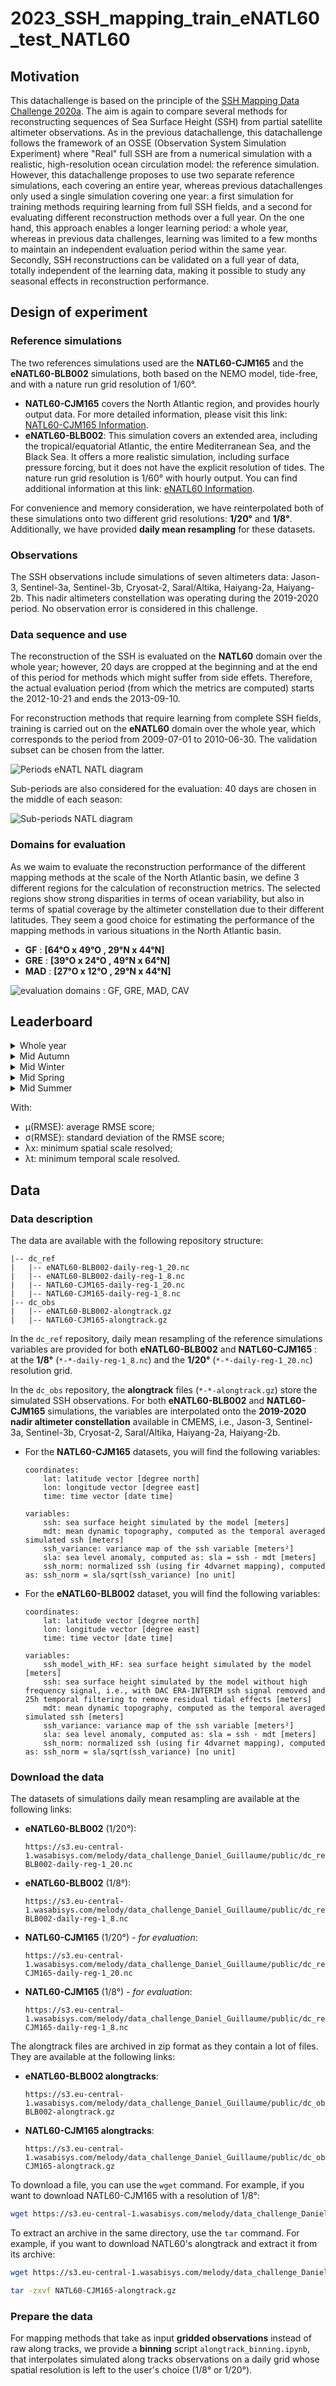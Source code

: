 # 2023_SSH_mapping_train_eNATL60_test_NATL60

## Motivation

This datachallenge is based on the principle of the [SSH Mapping Data Challenge 2020a](https://github.com/ocean-data-challenges/2020a_SSH_mapping_NATL60). The aim is again to compare several methods for reconstructing sequences of Sea Surface Height (SSH) from partial satellite altimeter observations. As in the previous datachallenge, this datachallenge follows the framework of an OSSE (Observation System Simulation Experiment) where "Real" full SSH are from a numerical simulation with a realistic, high-resolution ocean circulation model: the reference simulation. However, this datachallenge proposes to use two separate reference simulations, each covering an entire year, whereas previous datachallenges only used a single simulation covering one year: a first simulation for training methods requiring learning from full SSH fields, and a second for evaluating different reconstruction methods over a full year. On the one hand, this approach enables a longer learning period: a whole year, whereas in previous data challenges, learning was limited to a few months to maintain an independent evaluation period within the same year. Secondly, SSH reconstructions can be validated on a full year of data, totally independent of the learning data, making it possible to study any seasonal effects in reconstruction performance.

## Design of experiment

### Reference simulations

The two references simulations used are the **NATL60-CJM165** and the **eNATL60-BLB002** simulations, both based on the NEMO model, tide-free, and with a nature run grid resolution of 1/60°.
- **NATL60-CJM165** covers the North Atlantic region, and provides hourly output data. For more detailed information, please visit this link: [NATL60-CJM165 Information](https://github.com/meom-configurations/NATL60-CJM165).
- **eNATL60-BLB002**: This simulation covers an extended area, including the tropical/equatorial Atlantic, the entire Mediterranean Sea, and the Black Sea. It offers a more realistic simulation, including surface pressure forcing, but it does not have the explicit resolution of tides. The nature run grid resolution is 1/60° with hourly output. You can find additional information at this link: [eNATL60 Information](https://github.com/ocean-next/eNATL60).

For convenience and memory consideration, we have reinterpolated both of these simulations onto two different grid resolutions: **1/20°** and **1/8°**. Additionally, we have provided **daily mean resampling** for these datasets.

### Observations

The SSH observations include simulations of seven altimeters data: Jason-3, Sentinel-3a, Sentinel-3b, Cryosat-2, Saral/Altika, Haiyang-2a, Haiyang-2b. This nadir altimeters constellation was operating during the 2019-2020 period. No observation error is considered in this challenge.

### Data sequence and use

The reconstruction of the SSH is evaluated on the **NATL60** domain over the whole year; however, 20 days are cropped at the beginning and at the end of this period for methods which might suffer from side effets. Therefore, the actual evaluation period (from which the metrics are computed) starts the 2012-10-21 and ends the 2013-09-10.

For reconstruction methods that require learning from complete SSH fields, training is carried out on the **eNATL60** domain over the whole year, which corresponds to the period from 2009-07-01 to 2010-06-30. The validation subset can be chosen from the latter.

<img src='figures/periods_enatl_natl.png' alt='Periods eNATL NATL diagram'>

Sub-periods are also considered for the evaluation: 40 days are chosen in the
middle of each season:

<img src='figures/sub_periods_seasons.png' alt='Sub-periods NATL diagram'>


### Domains for evaluation

As we waim to evaluate the reconstruction performance of the different mapping methods at the scale of the North Atlantic basin, we define 3 different regions for the calculation of reconstruction metrics. The selected regions show strong disparities in terms of ocean variability, but also in terms of spatial coverage by the altimeter constellation due to their different latitudes. They seem a good choice for estimating the performance of the mapping methods in various situations in the North Atlantic basin.

- **GF** : **[64°O x 49°O , 29°N x 44°N]**
- **GRE** : **[39°O x 24°O , 49°N x 64°N]**
- **MAD** : **[27°O x 12°O , 29°N x 44°N]**


<img src='figures/evaluation_domains.png' alt='evaluation domains : GF, GRE, MAD, CAV'>

## Leaderboard

<!--
**Whole year** :
| Method           | Domain   | µ(RMSE)   | σ(RMSE) | λx (°) | λt (days) | Reference                |
| ---------------- | -------- | --------- | ------- | ------ | --------- | ------------------------ |
| MIOST            | GF       | 0.926     | 0.011   | 1.32   | 13.39     | eval_miost.ipynb         |
|                  | GRE      |    -      |    -    |   -    |     -     |                          |
|                  | MAD      |    -      |    -    |   -    |     -     |                          |
| 4DVarNet 1/20°   | GF       | 0.960     | 0.007   | 0.805  | 5.72      | eval_4dvarnet_1_20.ipynb |
|                  | GRE      |    -      |    -    |   -    |     -     |                          |
|                  | MAD      |    -      |    -    |        |     -     |                          |
| 4DVarNet 1/8°    | GF       | 0.959     | 0.006   | 0.852  | 5.55      | eval_4dvarnet_1_8.ipynb  |
|                  | GRE      |    -      |    -    |   -    |     -     |                          |
|                  | MAD      |    -      |    -    |   -    |     -     |                          |

**Mid Autumn** :
| Method           | Domain   | µ(RMSE)   | σ(RMSE) | λx (°) | λt (days) | Reference                |
| ---------------- | -------- | --------- | ------- | ------ | --------- | ------------------------ |
| MIOST            | GF       | 0.941     | 0.008   | 1.37   | 10.22     | eval_miost.ipynb         |
|                  | GRE      |    -      |    -    |   -    |     -     |                          |
|                  | MAD      |    -      |    -    |   -    |     -     |                          |
| 4DVarNet 1/20°   | GF       | 0.970     | 0.004   | 0.813  | 5.01      | eval_4dvarnet_1_20.ipynb |
|                  | GRE      |    -      |    -    |   -    |     -     |                          |
|                  | MAD      |    -      |    -    |        |     -     |                          |
| 4DVarNet 1/8°    | GF       | 0.967     | 0.005   | 0.867  | 4.77      | eval_4dvarnet_1_8.ipynb  |
|                  | GRE      |    -      |    -    |   -    |     -     |                          |
|                  | MAD      |    -      |    -    |   -    |     -     |                          |

**Mid Winter** :
| Method           | Domain   | µ(RMSE)   | σ(RMSE) | λx (°) | λt (days) | Reference                |
| ---------------- | -------- | --------- | ------- | ------ | --------- | ------------------------ |
| MIOST            | GF       | 0.926     | 0.007   | 1.43   | 8.15      | eval_miost.ipynb         |
|                  | GRE      |    -      |    -    |   -    |     -     |                          |
|                  | MAD      |    -      |    -    |   -    |     -     |                          |
| 4DVarNet 1/20°   | GF       | 0.957     | 0.005   | 0.913  | 5.69      | eval_4dvarnet_1_20.ipynb |
|                  | GRE      |    -      |    -    |   -    |     -     |                          |
|                  | MAD      |    -      |    -    |        |     -     |                          |
| 4DVarNet 1/8°    | GF       | 0.957     | 0.004   | 0.894  | 5.31      | eval_4dvarnet_1_8.ipynb  |
|                  | GRE      |    -      |    -    |   -    |     -     |                          |
|                  | MAD      |    -      |    -    |   -    |     -     |                          |

**Mid Spring** :
| Method           | Domain   | µ(RMSE)   | σ(RMSE) | λx (°) | λt (days) | Reference                |
| ---------------- | -------- | --------- | ------- | ------ | --------- | ------------------------ |
| MIOST            | GF       | 0.921     | 0.011   | 1.32   | 10.44     | eval_miost.ipynb         |
|                  | GRE      |    -      |    -    |   -    |     -     |                          |
|                  | MAD      |    -      |    -    |   -    |     -     |                          |
| 4DVarNet 1/20°   | GF       | 0.955     | 0.008   | 0.838  | 6.55      | eval_4dvarnet_1_20.ipynb |
|                  | GRE      |    -      |    -    |   -    |     -     |                          |
|                  | MAD      |    -      |    -    |        |     -     |                          |
| 4DVarNet 1/8°    | GF       | 0.955     | 0.006   | 0.911  | 5.74      | eval_4dvarnet_1_8.ipynb  |
|                  | GRE      |    -      |    -    |   -    |     -     |                          |
|                  | MAD      |    -      |    -    |   -    |     -     |                          |

**Mid Summer** :
| Method           | Domain   | µ(RMSE)   | σ(RMSE) | λx (°) | λt (days) | Reference                |
| ---------------- | -------- | --------- | ------- | ------ | --------- | ------------------------ |
| MIOST            | GF       | 0.923     | 0.007   | 1.57   | 10.04     | eval_miost.ipynb         |
|                  | GRE      |    -      |    -    |   -    |     -     |                          |
|                  | MAD      |    -      |    -    |   -    |     -     |                          |
| 4DVarNet 1/20°   | GF       | 0.958     | 0.005   | 0.827  | 5.56      | eval_4dvarnet_1_20.ipynb |
|                  | GRE      |    -      |    -    |   -    |     -     |                          |
|                  | MAD      |    -      |    -    |        |     -     |                          |
| 4DVarNet 1/8°    | GF       | 0.956     | 0.004   | 0.929  | 5.56      | eval_4dvarnet_1_8.ipynb  |
|                  | GRE      |    -      |    -    |   -    |     -     |                          |
|                  | MAD      |    -      |    -    |   -    |     -     |                          |

-->
<!--
**Whole year** :
| Method           | Domain   | µ(RMSE)   | σ(RMSE) | λx (°) | λt (days) | Reference                |
| ---------------- | -------- | --------- | ------- | ------ | --------- | ------------------------ |
| MIOST            | GF       | 0.926     | 0.011   | 1.315  | 13.39     | eval_miost.ipynb         |
|                  | GRE      | 0.956     | 0.006   | 1.112  | 15.5      |                          |
|                  | MAD      | 0.951     | 0.008   | 0.926  | 21.93     |                          |
| 4DVarNet 1/8°    | GF       | 0.959     | 0.006   | 0.852  | 5.55      | eval_4dvarnet_1_8.ipynb  |
|                  | GRE      | 0.953     | 0.007   | 1.038  | 11.05     |                          |
|                  | MAD      | 0.951     | 0.009   | 0.937  | 13.032    |                          |

**Mid Autumn** :
| Method           | Domain   | µ(RMSE)   | σ(RMSE) | λx (°) | λt (days) | Reference                |
| ---------------- | -------- | --------- | ------- | ------ | --------- | ------------------------ |
| MIOST            | GF       | 0.941     | 0.008   | 1.367  | 10.22     | eval_miost.ipynb         |
|                  | GRE      | 0.958     | 0.005   | 1.392  | 6.36      |                          |
|                  | MAD      | 0.952     | 0.006   | 1.229  | 4.4       |                          |
| 4DVarNet 1/8°    | GF       | 0.967     | 0.005   | 0.867  | 4.77      | eval_4dvarnet_1_8.ipynb  |
|                  | GRE      | 0.956     | 0.006   | 1.177  | 5.636     |                          |
|                  | MAD      | 0.950     | 0.010   | 1.128  | 13.92     |                          |

**Mid Winter** :
| Method           | Domain   | µ(RMSE)   | σ(RMSE) | λx (°) | λt (days) | Reference                |
| ---------------- | -------- | --------- | ------- | ------ | --------- | ------------------------ |
| MIOST            | GF       | 0.926     | 0.007   | 1.425  | 8.15      | eval_miost.ipynb         |
|                  | GRE      | 0.953     | 0.006   | 1.312  | 11.01     |                          |
|                  | MAD      | 0.943     | 0.006   | 1.209  | 4.72      |                          |
| 4DVarNet 1/8°    | GF       | 0.957     | 0.004   | 0.894  | 5.31      | eval_4dvarnet_1_8.ipynb  |
|                  | GRE      | 0.948     | 0.007   | 1.177  | 11.20     |                          |
|                  | MAD      | 0.942     | 0.007   | 1.041  |  5.389    |                          |

**Mid Spring** :
| Method           | Domain   | µ(RMSE)   | σ(RMSE) | λx (°) | λt (days) | Reference                |
| ---------------- | -------- | --------- | ------- | ------ | --------- | ------------------------ |
| MIOST            | GF       | 0.921     | 0.011   | 1.324  | 10.44     | eval_miost.ipynb         |
|                  | GRE      | 0.958     | 0.002   | 1.269  | 12.24     |                          |
|                  | MAD      | 0.951     | 0.003   | 1.138  | 17.65     |                          |
| 4DVarNet 1/8°    | GF       | 0.955     | 0.006   | 0.911  | 5.74      | eval_4dvarnet_1_8.ipynb  |
|                  | GRE      | 0.956     | 0.002   | 1.22   | 9.283     |                          |
|                  | MAD      | 0.952     | 0.003   | 0.97   | 13.653    |                          |

**Mid Summer** :
| Method           | Domain   | µ(RMSE)   | σ(RMSE) | λx (°) | λt (days) | Reference                |
| ---------------- | -------- | --------- | ------- | ------ | --------- | ------------------------ |
| MIOST            | GF       | 0.923     | 0.007   | 1.575  | 10.04     | eval_miost.ipynb         |
|                  | GRE      | 0.963     | 0.002   | 1.227  | 13.09     |                          |
|                  | MAD      | 0.96      | 0.002   | 1.346  | 12.7      |                          |
| 4DVarNet 1/8°    | GF       | 0.956     | 0.004   | 0.929  | 5.56      | eval_4dvarnet_1_8.ipynb  |
|                  | GRE      | 0.958     | 0.002   | 1.05   |  6.536    |                          |
|                  | MAD      | 0.9599    | 0.003   | 1.001  | 14.863    |                          |
-->

<details>

  <summary>Whole year</summary>

### Evaluation of the mapping methods over the whole year for 3 domains : GF, GRE, MAD.
  **GF**:

  | Method           | µ(RMSE)   | σ(RMSE) | λx (°) | λt (days) | Reference                |
  | ---------------- | --------- | ------- | ------ | --------- | ------------------------ |
  | MIOST            | 0.926     | 0.011   | 1.315  | 13.39     | eval_miost.ipynb         |
  | 4DVarNet 1/20° GF 7nad | 0.960     | 0.007   | 0.805  | 5.166     | eval_4dvarnet_1_20_GF_7nad.ipynb |
  | 4DVarNet 1/8° GF 7nad  | 0.959     | 0.006   | 0.852  | 5.108     | eval_4dvarnet_1_8_GF_7nad.ipynb  |

  **GRE** :

  | Method           | µ(RMSE)   | σ(RMSE) | λx (°) | λt (days) | Reference                |
  | ---------------- | --------- | ------- | ------ | --------- | ------------------------ |
  | MIOST            | 0.956     | 0.006   | 1.112  | 15.5      | eval_miost.ipynb         |
  | 4DVarNet 1/20° GF 7nad | 0.954     | 0.008   | 1.029  | 6.579     | eval_4dvarnet_1_20_GF_7nad.ipynb |
  | 4DVarNet 1/8° GF 7nad  | 0.953     | 0.007   | 1.038  | 5.644     | eval_4dvarnet_1_8_GF_7nad.ipynb  |

  **MAD** :

  | Method           | µ(RMSE)   | σ(RMSE) | λx (°) | λt (days) | Reference                |
  | ---------------- | --------- | ------- | ------ | --------- | ------------------------ |
  | MIOST            | 0.951     | 0.008   | 0.926  | 21.93     | eval_miost.ipynb         |
  | 4DVarNet 1/20° GF 7nad | 0.952     | 0.01    | 0.91   | 6.616     | eval_4dvarnet_1_20_GF_7nad.ipynb |
  | 4DVarNet 1/8° GF 7nad  | 0.951     | 0.009   | 0.937  | 5.705     | eval_4dvarnet_1_8_GF_7nad.ipynb  |

</details>

<details>

  <summary>Mid Autumn</summary>

### Evaluation of the mapping methods over the Mid Autumn period for 3 domains : GF, GRE, MAD.
  **GF**:

  | Method           | µ(RMSE)   | σ(RMSE) | λx (°) | λt (days) | Reference                |
  | ---------------- | --------- | ------- | ------ | --------- | ------------------------ |
  | MIOST            | 0.941     | 0.008   | 1.367  | 10.22     | eval_miost.ipynb         |
  | 4DVarNet 1/20° GF 7nad | 0.970     | 0.004   | 0.712  | 5.009     | eval_4dvarnet_1_20_GF_7nad.ipynb |
  | 4DVarNet 1/8° GF 7nad  | 0.967     | 0.005   | 0.749  | 4.77      | eval_4dvarnet_1_8_GF_7nad.ipynb  |

  **GRE** :

  | Method           | µ(RMSE)   | σ(RMSE) | λx (°) | λt (days) | Reference                |
  | ---------------- | --------- | ------- | ------ | --------- | ------------------------ |
  | MIOST            | 0.958     | 0.005   | 1.392  | 6.36      | eval_miost.ipynb         |
  | 4DVarNet 1/20° GF 7nad | 0.956     | 0.007   | 1.185  | 5.99      | eval_4dvarnet_1_20_GF_7nad.ipynb |
  | 4DVarNet 1/8° GF 7nad  | 0.956     | 0.006   | 1.177  | 5.64      | eval_4dvarnet_1_8_GF_7nad.ipynb  |

  **MAD** :

  | Method           | µ(RMSE)   | σ(RMSE) | λx (°) | λt (days) | Reference                |
  | ---------------- | --------- | ------- | ------ | --------- | ------------------------ |
  | MIOST            | 0.952     | 0.006   | 1.229  | 4.4       | eval_miost.ipynb         |
  | 4DVarNet 1/20° GF 7nad | 0.949     | 0.011   | 1.138  | 6.935     | eval_4dvarnet_1_20_GF_7nad.ipynb |
  | 4DVarNet 1/8° GF 7nad  | 0.950     | 0.010   | 1.128  | 5.674     | eval_4dvarnet_1_8_GF_7nad.ipynb  |

</details>

<details>

  <summary>Mid Winter</summary>

### Evaluation of the mapping methods over the Mid Winter period for 3 domains : GF, GRE, MAD.
  **GF**:

  | Method           | µ(RMSE)   | σ(RMSE) | λx (°) | λt (days) | Reference                |
  | ---------------- | --------- | ------- | ------ | --------- | ------------------------ |
  | MIOST            | 0.926     | 0.007   | 1.425  | 8.15      | eval_miost.ipynb         |
  | 4DVarNet 1/20° GF 7nad | 0.957     | 0.005   | 0.913  | 5.69      | eval_4dvarnet_1_20_GF_7nad.ipynb |
  | 4DVarNet 1/8° GF 7nad  | 0.957     | 0.004   | 0.894  | 5.31      | eval_4dvarnet_1_8_GF_7nad.ipynb  |

  **GRE** :

  | Method           | µ(RMSE)   | σ(RMSE) | λx (°) | λt (days) | Reference                |
  | ---------------- | --------- | ------- | ------ | --------- | ------------------------ |
  | MIOST            | 0.953     | 0.006   | 1.312  | 11.01     | eval_miost.ipynb         |
  | 4DVarNet 1/20° GF 7nad | 0.948     | 0.007   | 1.177  | 7.268     | eval_4dvarnet_1_20_GF_7nad.ipynb |
  | 4DVarNet 1/8° GF 7nad  | 0.948     | 0.007   | 1.177  | 6.948     | eval_4dvarnet_1_8_GF_7nad.ipynb  |

  **MAD** :

  | Method           | µ(RMSE)   | σ(RMSE) | λx (°) | λt (days) | Reference                |
  | ---------------- | --------- | ------- | ------ | --------- | ------------------------ |
  | MIOST            | 0.943     | 0.006   | 1.209  | 4.72      | eval_miost.ipynb         |
  | 4DVarNet 1/20° GF 7nad | 0.943     | 0.008   | 1.073  | 6.27      | eval_4dvarnet_1_20_GF_7nad.ipynb |
  | 4DVarNet 1/8° GF 7nad  | 0.942     | 0.007   | 1.041  | 5.39      | eval_4dvarnet_1_8_GF_7nad.ipynb  |

</details>

<details>

  <summary>Mid Spring</summary>

### Evaluation of the mapping methods over the Mid Spring period for 3 domains : GF, GRE, MAD.
  **GF**:

  | Method           | µ(RMSE)   | σ(RMSE) | λx (°) | λt (days) | Reference                |
  | ---------------- | --------- | ------- | ------ | --------- | ------------------------ |
  | MIOST            | 0.921     | 0.011   | 1.324  | 10.44     | eval_miost.ipynb         |
  | 4DVarNet 1/20° GF 7nad | 0.955     | 0.008   | 0.839  | 6.549     | eval_4dvarnet_1_20_GF_7nad.ipynb |
  | 4DVarNet 1/8° GF 7nad  | 0.955     | 0.006   | 0.911  | 5.74      | eval_4dvarnet_1_8_GF_7nad.ipynb  |

  **GRE** :

  | Method           | µ(RMSE)   | σ(RMSE) | λx (°) | λt (days) | Reference                |
  | ---------------- | --------- | ------- | ------ | --------- | ------------------------ |
  | MIOST            | 0.958     | 0.002   | 1.269  | 12.24     | eval_miost.ipynb         |
  | 4DVarNet 1/20° GF 7nad | 0.958     | 0.002   | 0.995  | 5.839     | eval_4dvarnet_1_20_GF_7nad.ipynb |
  | 4DVarNet 1/8° GF 7nad  | 0.956     | 0.002   | 0.964  |  5.257    | eval_4dvarnet_1_8_GF_7nad.ipynb  |

  **MAD** :

  | Method           | µ(RMSE)   | σ(RMSE) | λx (°) | λt (days) | Reference                |
  | ---------------- | --------- | ------- | ------ | --------- | ------------------------ |
  | MIOST            | 0.951     | 0.003   | 1.138  | 17.65     | eval_miost.ipynb         |
  | 4DVarNet 1/20° GF 7nad | 0.954     | 0.004   | 0.832  | 13.83     | eval_4dvarnet_1_20_GF_7nad.ipynb |
  | 4DVarNet 1/8° GF 7nad  | 0.952     | 0.003   | 0.97   |  5.742    | eval_4dvarnet_1_8_GF_7nad.ipynb  |

</details>

<details>

  <summary>Mid Summer</summary>

### Evaluation of the mapping methods over the Mid Summer period for 3 domains : GF, GRE, MAD.
  **GF**:

  | Method           | µ(RMSE)   | σ(RMSE) | λx (°) | λt (days) | Reference                |
  | ---------------- | --------- | ------- | ------ | --------- | ------------------------ |
  | MIOST            | 0.923     | 0.007   | 1.575  | 10.04     | eval_miost.ipynb         |
  | 4DVarNet 1/20° GF 7nad | 0.958     | 0.005   | 0.648  | 5.56      | eval_4dvarnet_1_20_GF_7nad.ipynb |
  | 4DVarNet 1/8° GF 7nad  | 0.956     | 0.004   | 0.929  | 5.56      | eval_4dvarnet_1_8_GF_7nad.ipynb  |

  **GRE** :

  | Method           | µ(RMSE)   | σ(RMSE) | λx (°) | λt (days) | Reference                |
  | ---------------- | --------- | ------- | ------ | --------- | ------------------------ |
  | MIOST            | 0.963     | 0.002   | 1.227  | 13.09     | eval_miost.ipynb         |
  | 4DVarNet 1/20° GF 7nad | 0.961     | 0.003   | 1.061  | 9.484     | eval_4dvarnet_1_20_GF_7nad.ipynb |
  | 4DVarNet 1/8° GF 7nad  | 0.958     | 0.002   | 1.05   |  6.54     | eval_4dvarnet_1_8_GF_7nad.ipynb  |

  **MAD** :

  | Method           | µ(RMSE)   | σ(RMSE) | λx (°) | λt (days) | Reference                |
  | ---------------- | --------- | ------- | ------ | --------- | ------------------------ |
  | MIOST            | 0.96      | 0.002   | 1.346  | 12.7      | eval_miost.ipynb         |
  | 4DVarNet 1/20° GF 7nad | 0.962     | 0.003   | 0.956  | 14.959    | eval_4dvarnet_1_20_GF_7nad.ipynb |
  | 4DVarNet 1/8° GF 7nad  | 0.96      | 0.003   | 1.001  |  6.695    | eval_4dvarnet_1_8_GF_7nad.ipynb  |

</details>

With:
- µ(RMSE): average RMSE score;
- σ(RMSE): standard deviation of the RMSE score;
- λx: minimum spatial scale resolved;
- λt: minimum temporal scale resolved.

## Data

### Data description
The data are available with the following repository structure:
```
|-- dc_ref
|   |-- eNATL60-BLB002-daily-reg-1_20.nc
|   |-- eNATL60-BLB002-daily-reg-1_8.nc
|   |-- NATL60-CJM165-daily-reg-1_20.nc
|   |-- NATL60-CJM165-daily-reg-1_8.nc
|-- dc_obs
|   |-- eNATL60-BLB002-alongtrack.gz
|   |-- NATL60-CJM165-alongtrack.gz
```
In the ```dc_ref``` repository, daily mean resampling of the reference simulations variables are provided for both **eNATL60-BLB002** and **NATL60-CJM165** : at the **1/8°** (```*-*-daily-reg-1_8.nc```) and the **1/20°** (```*-*-daily-reg-1_20.nc```) resolution grid.

In the ```dc_obs``` repository, the **alongtrack** files (```*-*-alongtrack.gz```) store the simulated SSH observations. For both **eNATL60-BLB002** and **NATL60-CJM165** simulations,  the variables are interpolated onto the **2019-2020 nadir altimeter constellation** available in CMEMS, i.e., Jason-3, Sentinel-3a, Sentinel-3b, Cryosat-2, Saral/Altika, Haiyang-2a, Haiyang-2b.

- For the **NATL60-CJM165** datasets, you will find the following variables:
  ```
  coordinates:
      lat: latitude vector [degree north]
      lon: longitude vector [degree east]
      time: time vector [date time]
  ```
  ```
  variables:
      ssh: sea surface height simulated by the model [meters]
      mdt: mean dynamic topography, computed as the temporal averaged simulated ssh [meters]
      ssh_variance: variance map of the ssh variable [meters²]
      sla: sea level anomaly, computed as: sla = ssh - mdt [meters]
      ssh_norm: normalized ssh (using fir 4dvarnet mapping), computed as: ssh_norm = sla/sqrt(ssh_variance) [no unit]
  ```

- For the **eNATL60-BLB002** dataset, you will find the following variables:
  ```
  coordinates:
      lat: latitude vector [degree north]
      lon: longitude vector [degree east]
      time: time vector [date time]
  ```
  ```
  variables:
      ssh_model_with_HF: sea surface height simulated by the model [meters]
      ssh: sea surface height simulated by the model without high frequency signal, i.e., with DAC ERA-INTERIM ssh signal removed and 25h temporal filtering to remove residual tidal effects [meters]
      mdt: mean dynamic topography, computed as the temporal averaged simulated ssh [meters]
      ssh_variance: variance map of the ssh variable [meters²]
      sla: sea level anomaly, computed as: sla = ssh - mdt [meters]
      ssh_norm: normalized ssh (using fir 4dvarnet mapping), computed as: ssh_norm = sla/sqrt(ssh_variance) [no unit]
  ```
### Download the data

The datasets of simulations daily mean resampling are available at the following links:
- **eNATL60-BLB002** (1/20°):
    ```
    https://s3.eu-central-1.wasabisys.com/melody/data_challenge_Daniel_Guillaume/public/dc_ref/eNATL60-BLB002-daily-reg-1_20.nc
    ```
- **eNATL60-BLB002** (1/8°):
    ```
    https://s3.eu-central-1.wasabisys.com/melody/data_challenge_Daniel_Guillaume/public/dc_ref/eNATL60-BLB002-daily-reg-1_8.nc
    ```
- **NATL60-CJM165** (1/20°) - *for evaluation*:
    ```
    https://s3.eu-central-1.wasabisys.com/melody/data_challenge_Daniel_Guillaume/public/dc_ref/NATL60-CJM165-daily-reg-1_20.nc
    ```
- **NATL60-CJM165** (1/8°) - *for evaluation*:
    ```
    https://s3.eu-central-1.wasabisys.com/melody/data_challenge_Daniel_Guillaume/public/dc_ref/NATL60-CJM165-daily-reg-1_8.nc
    ```

The alongtrack files are archived in zip format as they contain a lot of files. They are available at the following links:

- **eNATL60-BLB002 alongtracks**:
    ```
    https://s3.eu-central-1.wasabisys.com/melody/data_challenge_Daniel_Guillaume/public/dc_obs/eNATL60-BLB002-alongtrack.gz
    ```
- **NATL60-CJM165 alongtracks**:
    ```
    https://s3.eu-central-1.wasabisys.com/melody/data_challenge_Daniel_Guillaume/public/dc_obs/NATL60-CJM165-alongtrack.gz
    ```

To download a file, you can use the `wget` command. For example, if you want to download NATL60-CJM165 with a resolution of 1/8°:
```sh
wget https://s3.eu-central-1.wasabisys.com/melody/data_challenge_Daniel_Guillaume/public/dc_ref/NATL60-CJM165-daily-reg-1_8.nc
```
To extract an archive in the same directory, use the `tar` command. For example, if you want to download NATL60's alongtrack and extract it from its archive:
```sh
wget https://s3.eu-central-1.wasabisys.com/melody/data_challenge_Daniel_Guillaume/public/dc_obs/NATL60-CJM165-alongtrack.gz

tar -zxvf NATL60-CJM165-alongtrack.gz
```


### Prepare the data

For mapping methods that take as input **gridded observations** instead of raw along tracks, we provide a **binning** script ```alongtrack_binning.ipynb```, that interpolates simulated along tracks observations on a daily grid whose spatial resolution is left to the user's choice (1/8° or 1/20°).
